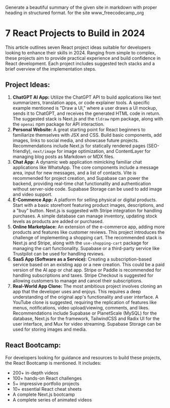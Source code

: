 Generate a beautiful summary of the given site in markdown with proper heading in structured format. for the site www_freecodecamp_org
# 7 React Projects to Build in 2024

This article outlines seven React project ideas suitable for developers looking to enhance their skills in 2024. Ranging from simple to complex, these projects aim to provide practical experience and build confidence in React development. Each project includes suggested tech stacks and a brief overview of the implementation steps.

## Project Ideas:

1.  **ChatGPT AI App:** Utilize the ChatGPT API to build applications like text summarizers, translation apps, or code explainer tools. A specific example mentioned is "Draw a UI," where a user draws a UI mockup, sends it to ChatGPT, and receives the generated HTML code in return. The suggested stack is Next.js and the `tldraw` npm package, along with the `openai` npm package for API interaction.
2.  **Personal Website:** A great starting point for React beginners to familiarize themselves with JSX and CSS. Build basic components, add images, links to social media, and showcase future projects. Recommendations include Next.js for statically rendered pages (SEO-friendly), `next/image` for image optimization, and ContentLayer for managing blog posts as Markdown or MDX files.
3.  **Chat App:** A dynamic web application mimicking familiar chat applications like WhatsApp. The core components include a message area, input for new messages, and a list of contacts. Vite is recommended for project creation, and Supabase can power the backend, providing real-time chat functionality and authentication without server-side code. Supabase Storage can be used to add image and video support.
4.  **E-Commerce App:** A platform for selling physical or digital products. Start with a basic storefront featuring product images, descriptions, and a "buy" button. Next.js is suggested with Stripe integration for handling purchases. A simple database can manage inventory, updating stock levels as products are added or purchased.
5.  **Online Marketplace:** An extension of the e-commerce app, adding more products and features like customer reviews. This project introduces the challenge of implementing a shopping cart. The recommended stack is Next.js and Stripe, along with the `use-shopping-cart` package for managing the cart functionality. Supabase or a third-party service like Trustpilot can be used for handling reviews.
6.  **SaaS App (Software as a Service):** Creating a subscription-based service based on an existing app or a new creation. This could be a paid version of the AI app or chat app. Stripe or Paddle is recommended for handling subscriptions and taxes. Stripe Checkout is suggested for allowing customers to manage and cancel their subscriptions.
7.  **Real-World App Clone:** The most ambitious project involves cloning an app that the developer uses and enjoys. This requires a deep understanding of the original app's functionality and user interface. A YouTube clone is suggested, requiring the replication of features like menus, notifications, video upload/viewing, comments, and likes. Recommendations include Supabase or PlanetScale (MySQL) for the database, Next.js for the framework, TailwindCSS and Radix UI for the user interface, and Mux for video streaming. Supabase Storage can be used for storing images and media.

## React Bootcamp:

For developers looking for guidance and resources to build these projects, the React Bootcamp is mentioned. It includes:

*   200+ in-depth videos
*   100+ hands-on React challenges
*   5+ impressive portfolio projects
*   10+ essential React cheat sheets
*   A complete Next.js bootcamp
*   A complete series of animated videos
